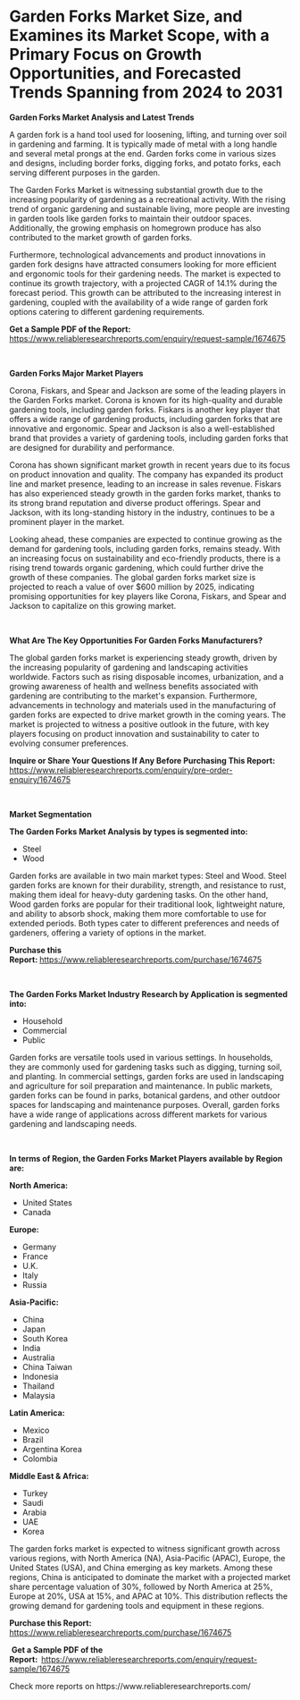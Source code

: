 <p><h1>Garden Forks Market Size, and Examines its Market Scope, with a Primary Focus on Growth Opportunities, and Forecasted Trends Spanning from 2024 to 2031</h1></p><p><strong>Garden Forks Market Analysis and Latest Trends</strong></p>
<p><p>A garden fork is a hand tool used for loosening, lifting, and turning over soil in gardening and farming. It is typically made of metal with a long handle and several metal prongs at the end. Garden forks come in various sizes and designs, including border forks, digging forks, and potato forks, each serving different purposes in the garden.</p><p>The Garden Forks Market is witnessing substantial growth due to the increasing popularity of gardening as a recreational activity. With the rising trend of organic gardening and sustainable living, more people are investing in garden tools like garden forks to maintain their outdoor spaces. Additionally, the growing emphasis on homegrown produce has also contributed to the market growth of garden forks.</p><p>Furthermore, technological advancements and product innovations in garden fork designs have attracted consumers looking for more efficient and ergonomic tools for their gardening needs. The market is expected to continue its growth trajectory, with a projected CAGR of 14.1% during the forecast period. This growth can be attributed to the increasing interest in gardening, coupled with the availability of a wide range of garden fork options catering to different gardening requirements.</p></p>
<p><strong>Get a Sample PDF of the Report:&nbsp;</strong> <a href="https://www.reliableresearchreports.com/enquiry/request-sample/1674675">https://www.reliableresearchreports.com/enquiry/request-sample/1674675</a></p>
<p>&nbsp;</p>
<p><strong>Garden Forks Major Market Players</strong></p>
<p><p>Corona, Fiskars, and Spear and Jackson are some of the leading players in the Garden Forks market. Corona is known for its high-quality and durable gardening tools, including garden forks. Fiskars is another key player that offers a wide range of gardening products, including garden forks that are innovative and ergonomic. Spear and Jackson is also a well-established brand that provides a variety of gardening tools, including garden forks that are designed for durability and performance.</p><p>Corona has shown significant market growth in recent years due to its focus on product innovation and quality. The company has expanded its product line and market presence, leading to an increase in sales revenue. Fiskars has also experienced steady growth in the garden forks market, thanks to its strong brand reputation and diverse product offerings. Spear and Jackson, with its long-standing history in the industry, continues to be a prominent player in the market.</p><p>Looking ahead, these companies are expected to continue growing as the demand for gardening tools, including garden forks, remains steady. With an increasing focus on sustainability and eco-friendly products, there is a rising trend towards organic gardening, which could further drive the growth of these companies. The global garden forks market size is projected to reach a value of over $600 million by 2025, indicating promising opportunities for key players like Corona, Fiskars, and Spear and Jackson to capitalize on this growing market.</p></p>
<p>&nbsp;</p>
<p><strong>What Are The Key Opportunities For Garden Forks Manufacturers?</strong></p>
<p><p>The global garden forks market is experiencing steady growth, driven by the increasing popularity of gardening and landscaping activities worldwide. Factors such as rising disposable incomes, urbanization, and a growing awareness of health and wellness benefits associated with gardening are contributing to the market's expansion. Furthermore, advancements in technology and materials used in the manufacturing of garden forks are expected to drive market growth in the coming years. The market is projected to witness a positive outlook in the future, with key players focusing on product innovation and sustainability to cater to evolving consumer preferences.</p></p>
<p><strong>Inquire or Share Your Questions If Any Before Purchasing This Report:</strong> <a href="https://www.reliableresearchreports.com/enquiry/pre-order-enquiry/1674675">https://www.reliableresearchreports.com/enquiry/pre-order-enquiry/1674675</a></p>
<p>&nbsp;</p>
<p><strong>Market Segmentation</strong></p>
<p><strong>The Garden Forks Market Analysis by types is segmented into:</strong></p>
<p><ul><li>Steel</li><li>Wood</li></ul></p>
<p><p>Garden forks are available in two main market types: Steel and Wood. Steel garden forks are known for their durability, strength, and resistance to rust, making them ideal for heavy-duty gardening tasks. On the other hand, Wood garden forks are popular for their traditional look, lightweight nature, and ability to absorb shock, making them more comfortable to use for extended periods. Both types cater to different preferences and needs of gardeners, offering a variety of options in the market.</p></p>
<p><strong>Purchase this Report:&nbsp;</strong><a href="https://www.reliableresearchreports.com/purchase/1674675">https://www.reliableresearchreports.com/purchase/1674675</a></p>
<p>&nbsp;</p>
<p><strong>The Garden Forks Market Industry Research by Application is segmented into:</strong></p>
<p><ul><li>Household</li><li>Commercial</li><li>Public</li></ul></p>
<p><p>Garden forks are versatile tools used in various settings. In households, they are commonly used for gardening tasks such as digging, turning soil, and planting. In commercial settings, garden forks are used in landscaping and agriculture for soil preparation and maintenance. In public markets, garden forks can be found in parks, botanical gardens, and other outdoor spaces for landscaping and maintenance purposes. Overall, garden forks have a wide range of applications across different markets for various gardening and landscaping needs.</p></p>
<p>&nbsp;</p>
<p><strong>In terms of Region, the Garden Forks Market Players available by Region are:</strong></p>
<p>
    <p> <strong> North America: </strong>
        <ul>
            <li>United States</li>
            <li>Canada</li>
        </ul>
        </p> 
    <p> <strong> Europe: </strong>
        <ul>
            <li>Germany</li>
            <li>France</li>
            <li>U.K.</li>
            <li>Italy</li>
            <li>Russia</li>
        </ul>
        </p> 
    <p> <strong> Asia-Pacific: </strong>
        <ul>
            <li>China</li>
            <li>Japan</li>
            <li>South Korea</li>
            <li>India</li>
            <li>Australia</li>
            <li>China Taiwan</li>
            <li>Indonesia</li>
            <li>Thailand</li>
            <li>Malaysia</li>
        </ul>
        </p> 
    <p> <strong> Latin America: </strong>
        <ul>
            <li>Mexico</li>
            <li>Brazil</li>
            <li>Argentina Korea</li>
            <li>Colombia</li>
        </ul>
        </p> 
    <p> <strong> Middle East & Africa: </strong>
        <ul>
            <li>Turkey</li>
            <li>Saudi</li>
            <li>Arabia</li>
            <li>UAE</li>
            <li>Korea</li>
        </ul>
    </p>
    </p>
<p><p>The garden forks market is expected to witness significant growth across various regions, with North America (NA), Asia-Pacific (APAC), Europe, the United States (USA), and China emerging as key markets. Among these regions, China is anticipated to dominate the market with a projected market share percentage valuation of 30%, followed by North America at 25%, Europe at 20%, USA at 15%, and APAC at 10%. This distribution reflects the growing demand for gardening tools and equipment in these regions.</p></p>
<p><strong>Purchase this Report: </strong><a href="https://www.reliableresearchreports.com/purchase/1674675">https://www.reliableresearchreports.com/purchase/1674675</a></p>
<p>&nbsp;<strong>Get a Sample PDF of the Report:&nbsp;&nbsp;</strong><a href="https://www.reliableresearchreports.com/enquiry/request-sample/1674675">https://www.reliableresearchreports.com/enquiry/request-sample/1674675</a></p>
<p><strong></strong></p>
<p>Check more reports on https://www.reliableresearchreports.com/</p>